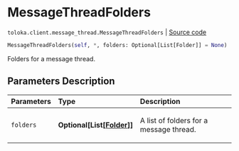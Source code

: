 # MessageThreadFolders
`toloka.client.message_thread.MessageThreadFolders` | [Source code](https://github.com/Toloka/toloka-kit/blob/v1.2.3/src/client/message_thread.py#L163)

```python
MessageThreadFolders(self, *, folders: Optional[List[Folder]] = None)
```

Folders for a message thread.

## Parameters Description

| Parameters | Type | Description |
| :----------| :----| :-----------|
`folders`|**Optional\[List\[[Folder](toloka.client.message_thread.Folder.md)\]\]**|<p>A list of folders for a message thread.</p>
